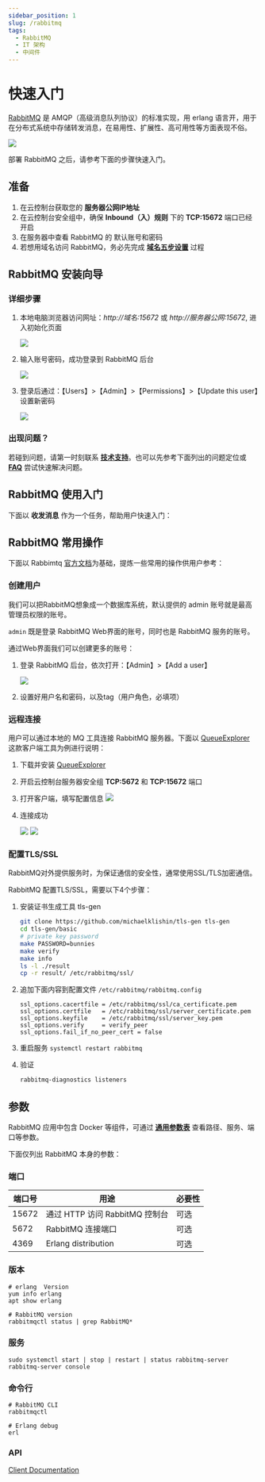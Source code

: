 ```yaml
---
sidebar_position: 1
slug: /rabbitmq
tags:
  - RabbitMQ 
  - IT 架构
  - 中间件
---
```


# 快速入门

[RabbitMQ](https://www.rabbitmq.com) 是 AMQP（高级消息队列协议）的标准实现，用 erlang 语言开，用于在分布式系统中存储转发消息，在易用性、扩展性、高可用性等方面表现不俗。

![](https://libs.websoft9.com/Websoft9/DocsPicture/zh/rabbitmq/rabbitmq-gui-websoft9.png)

部署  RabbitMQ 之后，请参考下面的步骤快速入门。

## 准备

1. 在云控制台获取您的 **服务器公网IP地址** 
2. 在云控制台安全组中，确保 **Inbound（入）规则** 下的 **TCP:15672** 端口已经开启
3. 在服务器中查看 RabbitMQ 的 默认账号和密码  
4. 若想用域名访问  RabbitMQ，务必先完成 **[域名五步设置](./administrator/domain_step)** 过程

## RabbitMQ 安装向导

### 详细步骤

1. 本地电脑浏览器访问网址：*http://域名:15672* 或 *http://服务器公网:15672*, 进入初始化页面

   ![](https://libs.websoft9.com/Websoft9/DocsPicture/zh/rabbitmq/rabbitmq-login-websoft9.png)

2. 输入账号密码，成功登录到 RabbitMQ 后台  

   ![](https://libs.websoft9.com/Websoft9/DocsPicture/zh/rabbitmq/rabbitmq-bk-websoft9.png)

3. 登录后通过：【Users】>【Admin】>【Permissions】>【Update this user】设置新密码  

   ![](https://libs.websoft9.com/Websoft9/DocsPicture/zh/rabbitmq/rabbitmq-pw-websoft9.png)


### 出现问题？

若碰到问题，请第一时刻联系 **[技术支持](./helpdesk)**。也可以先参考下面列出的问题定位或  **[FAQ](./faq#setup)** 尝试快速解决问题。


## RabbitMQ 使用入门

下面以 **收发消息** 作为一个任务，帮助用户快速入门：


## RabbitMQ 常用操作

下面以 Rabbimtq [官方文档](https://www.rabbitmq.com/documentation.html)为基础，提炼一些常用的操作供用户参考：  

### 创建用户

我们可以把RabbitMQ想象成一个数据库系统，默认提供的 admin 账号就是最高管理员权限的账号。  

`admin` 既是登录 RabbitMQ Web界面的账号，同时也是 RabbitMQ 服务的账号。

通过Web界面我们可以创建更多的账号：

1. 登录 RabbitMQ 后台，依次打开：【Admin】>【Add a user】

   ![](https://libs.websoft9.com/Websoft9/DocsPicture/zh/rabbitmq/rabbitmq-createuser-websoft9.png)

3. 设置好用户名和密码，以及tag（用户角色，必填项）

### 远程连接

用户可以通过本地的 MQ 工具连接 RabbitMQ 服务器。下面以 [QueueExplorer](https://www.cogin.com/mq/index.php) 这款客户端工具为例进行说明：

1. 下载并安装 [QueueExplorer](https://www.cogin.com/mq/download.php)

2. 开启云控制台服务器安全组 **TCP:5672** 和 **TCP:15672** 端口

3. 打开客户端，填写配置信息
   ![](https://libs.websoft9.com/Websoft9/DocsPicture/zh/rabbitmq/queueexplorer-rabbtimq001-websoft9.png)

3. 连接成功

   ![](https://libs.websoft9.com/Websoft9/DocsPicture/zh/rabbitmq/queueexplorer-rabbtimq002-websoft9.png)
   ![](https://libs.websoft9.com/Websoft9/DocsPicture/zh/rabbitmq/queueexplorer-rabbtimq003-websoft9.png)


### 配置TLS/SSL

RabbitMQ对外提供服务时，为保证通信的安全性，通常使用SSL/TLS加密通信。  

RabbitMQ 配置TLS/SSL，需要以下4个步骤：

1. 安装证书生成工具 tls-gen

    ```bash
    git clone https://github.com/michaelklishin/tls-gen tls-gen
    cd tls-gen/basic
    # private key password
    make PASSWORD=bunnies
    make verify
    make info
    ls -l ./result
    cp -r result/ /etc/rabbitmq/ssl/  
    ```

2. 追加下面内容到配置文件 `/etc/rabbitmq/rabbitmq.config`

    ```
    ssl_options.cacertfile = /etc/rabbitmq/ssl/ca_certificate.pem
    ssl_options.certfile   = /etc/rabbitmq/ssl/server_certificate.pem
    ssl_options.keyfile    = /etc/rabbitmq/ssl/server_key.pem
    ssl_options.verify     = verify_peer
    ssl_options.fail_if_no_peer_cert = false
    ```

3. 重启服务 `systemctl restart rabbitmq`

4. 验证
    ```bash
    rabbitmq-diagnostics listeners
    ```

## 参数

RabbitMQ 应用中包含 Docker 等组件，可通过 **[通用参数表](./administrator/parameter)** 查看路径、服务、端口等参数。

下面仅列出 RabbitMQ 本身的参数：

### 端口

| 端口号 | 用途                                          | 必要性 |
| ------ | --------------------------------------------- | ------ |
| 15672   | 通过 HTTP 访问 RabbitMQ 控制台 | 可选   |
| 5672 | RabbitMQ 连接端口 | 可选   |
| 4369 | Erlang distribution | 可选   |


### 版本

```shell
# erlang  Version
yum info erlang
apt show erlang

# RabbitMQ version
rabbitmqctl status | grep RabbitMQ*
```

### 服务

```shell
sudo systemctl start | stop | restart | status rabbitmq-server
rabbitmq-server console
```

### 命令行

```
# RabbitMQ CLI
rabbitmqctl 

# Erlang debug
erl
```

### API

[Client Documentation](https://www.rabbitmq.com/dotnet-api-guide.html)





